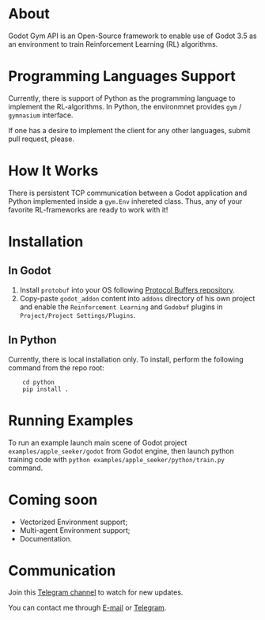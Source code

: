 # About
Godot Gym API is an Open-Source framework to enable use of Godot 3.5 as an environment to train Reinforcement Learning (RL) algorithms.

# Programming Languages Support
Currently, there is support of Python as the programming language to implement the RL-algorithms. In Python, the environmnet provides `gym` / `gymnasium` interface.

If one has a desire to implement the client for any other languages, submit pull request, please.

# How It Works
There is persistent TCP communication between a Godot application and Python implemented inside a `gym.Env` inhereted class. Thus, any of your favorite RL-frameworks are ready to work with it!

# Installation
## In Godot
1. Install `protobuf` into your OS following [Protocol Buffers repository](https://github.com/protocolbuffers/protobuf/releases).
2. Copy-paste `godot_addon` content into `addons` directory of his own project and enable the `Reinforcement Learning` and `Godobuf` plugins in `Project/Project Settings/Plugins`.
## In Python
Currently, there is local installation only. To install, perform the following command from the repo root:
```
    cd python
    pip install .
```

# Running Examples
To run an example launch main scene of Godot project `examples/apple_seeker/godot` from Godot engine, then launch python training code with `python examples/apple_seeker/python/train.py ` command.

# Coming soon
* Vectorized Environment support;
* Multi-agent Environment support;
* Documentation.

# Communication
Join this [Telegram channel](https://t.me/godot_rl) to watch for new updates.

You can contact me through [E-mail](chernyakonstantin@gmail.com) or [Telegram](https://t.me/kainrehck).
